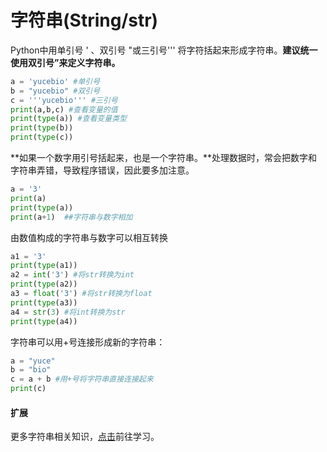 # 字符串\(String/str\)

Python中用单引号 ' 、双引号 "或三引号''' 将字符括起来形成字符串。**建议统一使用双引号”来定义字符串。**

```python
a = 'yucebio' #单引号
b = "yucebio" #双引号
c = '''yucebio''' #三引号
print(a,b,c) #查看变量的值
print(type(a)) #查看变量类型
print(type(b))
print(type(c))
```

**如果一个数字用引号括起来，也是一个字符串。**处理数据时，常会把数字和字符串弄错，导致程序错误，因此要多加注意。

```python
a = '3'
print(a)
print(type(a))
print(a+1)  ##字符串与数字相加
```

由数值构成的字符串与数字可以相互转换

```python
a1 = '3'
print(type(a1))
a2 = int('3') #将str转换为int
print(type(a2))
a3 = float('3') #将str转换为float
print(type(a3))
a4 = str(3) #将int转换为str
print(type(a4))
```

字符串可以用+号连接形成新的字符串：

```python
a = "yuce"
b = "bio"
c = a + b #用+号将字符串直接连接起来
print(c)

```

#### 扩展

更多字符串相关知识，[点击](https://www.runoob.com/python3/python3-data-type.html)前往学习。

